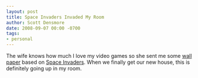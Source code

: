 ```yaml
---
layout: post
title: Space Invaders Invaded My Room
author: Scott Densmore
date: 2008-09-07 00:00 -0700
tags:
- personal
---
```


The wife knows how much I love my video games so she sent me some [wall paper](http://www.whatisblik.com/Merchant2/merchant.mvc?Screen=PROD&amp;Store_Code=B&amp;Product_Code=BL-106A&amp;utm_source=tellafriend&amp;utm_medium=taf-email) based on [Space Invaders](http://en.wikipedia.org/wiki/Space_Invaders). When we finally get our new house, this is definitely going up in my room.
